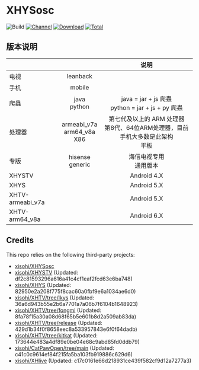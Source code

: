 # XHYSosc

![Build](https://shields.io/github/actions/workflow/status/xisohi/XHYSosc/test.yml?branch=master&logo=github&label=Build)
[![Channel](https://img.shields.io/badge/Follow-Gitee-blue.svg?logo=Gitee)](https://gitee.com/xisohi/XHYSosc/releases)
[![Download](https://img.shields.io/github/v/release/xisohi/XHYSosc?color=orange&logoColor=orange&label=Download&logo=DocuSign)](https://github.com/xisohi/XHYSosc/releases/latest) 
[![Total](https://shields.io/github/downloads/xisohi/XHYSosc/total?logo=Bookmeter&label=Counts&logoColor=yellow&color=yellow)](https://github.com/xisohi/XHYSosc/releases)

## 版本说明


|                  |                                   |                          说明                           |
|------------------|:---------------------------------:|:-----------------------------------------------------:|
|        电视        |             leanback              |                                                       |
|        手机        |              mobile               |                                                       |
|        爬蟲        |          java<br/>python          | java = jar + js 爬蟲     <br/>python = jar + js + py 爬蟲 |
|       处理器        | armeabi_v7a<br/>arm64_v8a<br/>X86 | 第七代及以上的 ARM 处理器<br/>第8代、64位ARM处理器，目前手机大多数是此架构<br/>平板  |
|        专版        |        hisense<br/>generic        |                    海信电视专用<br/>通用版本                    |
|      XHYSTV      |                                   |                      Android 4.X                      |
|       XHYS       |                                   |                      Android 5.X                      |
| XHTV-armeabi_v7a |                                   |                      Android 5.X                      |
|  XHTV-arm64_v8a  |                                   |                      Android 6.X                      |

## Credits
This repo relies on the following third-party projects:
- [xisohi/XHYSosc](https://github.com/xisohi/XHYSosc)
- [xisohi/XHYSTV](https://github.com/xisohi/XHYSTV) (Updated: df2c81593296a616a41c4cf1eaf2fcd63e6ba748)
- [xisohi/XHYS](https://github.com/xisohi/XHYS) (Updated: 82950e2a208f775f8cac60a0fbf9e6a1034ae6d0)
- [xisohi/XHTV/tree/lkys](https://github.com/xisohi/XHTV/tree/lkys) (Updated: 36a6d943b55e2b6a7701a7a06b7f6104b1648923)
- [xisohi/XHTV/tree/fongmi](https://github.com/xisohi/XHTV/tree/fongmi) (Updated: 8fa78f15a30a08d68f65b5e601b8d2a509ab83da)
- [xisohi/XHTV/tree/release](https://github.com/xisohi/XHTV/tree/release) (Updated: 429d1b34f0f8658eec8a533957843e6f0f64dadb)
- [xisohi/XHTV/tree/kitkat](https://github.com/xisohi/XHTV/tree/kitkat) (Updated: 173644e483a4df89e0be04e68c9abd85fd0ddb79)
- [xisohi/CatPawOpen/tree/main](https://github.com/xisohi/CatPawOpen/tree/main) (Updated: c41c0c9614ef84f215fa5ba103fb919886c629d6)
- [xisohi/XHlive](https://github.com/xisohi/XHlive) (Updated: c17c0161e66d218931ce439f582cf9d12a7277a3)

